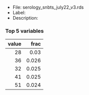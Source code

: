 

* File: serology_snbts_july22_v3.rds
* Label: 
* Description: 

### Top 5 variables
|   value |   frac |
|--------:|-------:|
|      28 |  0.03  |
|      36 |  0.026 |
|      32 |  0.025 |
|      41 |  0.025 |
|      51 |  0.024 |
        